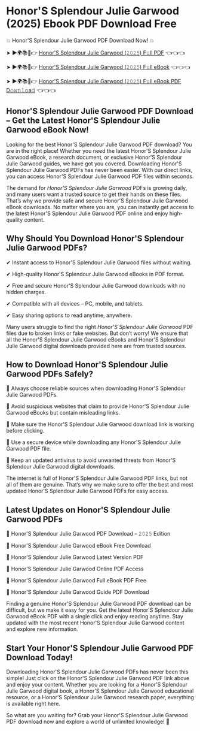 # Honor'S Splendour Julie Garwood (2025) Ebook PDF Download Free

💥 Honor'S Splendour Julie Garwood PDF Download Now! 💥

➤ ►🌍📚📱👉 [Honor'S Splendour Julie Garwood (𝟸𝟶𝟸𝟻) F𝚞ll PDF](https://getpdf.xyz/honors-splendour-julie-garwood) 👈👈👈


➤ ►🌍📚📱👉 [Honor'S Splendour Julie Garwood (𝟸𝟶𝟸𝟻) F𝚞ll eBook](https://getpdf.xyz/honors-splendour-julie-garwood) 👈👈👈


➤ ►🌍📚📱👉 [Honor'S Splendour Julie Garwood (𝟸𝟶𝟸𝟻) F𝚞ll eBook PDF D𝚘𝚠𝚗𝚕𝚘a𝚍](https://getpdf.xyz/honors-splendour-julie-garwood) 👈👈👈


## Honor'S Splendour Julie Garwood PDF Download – Get the Latest Honor'S Splendour Julie Garwood eBook Now!

Looking for the best Honor'S Splendour Julie Garwood PDF download? You are in the right place! Whether you need the latest Honor'S Splendour Julie Garwood eBook, a research document, or exclusive Honor'S Splendour Julie Garwood guides, we have got you covered. Downloading Honor'S Splendour Julie Garwood PDFs has never been easier. With our direct links, you can access Honor'S Splendour Julie Garwood PDF files within seconds.

The demand for *Honor'S Splendour Julie Garwood* PDFs is growing daily, and many users want a trusted source to get their hands on these files. That’s why we provide safe and secure Honor'S Splendour Julie Garwood eBook downloads. No matter where you are, you can instantly get access to the latest Honor'S Splendour Julie Garwood PDF online and enjoy high-quality content.

## Why Should You Download Honor'S Splendour Julie Garwood PDFs?

✔ Instant access to Honor'S Splendour Julie Garwood files without waiting.

✔ High-quality Honor'S Splendour Julie Garwood eBooks in PDF format.

✔ Free and secure Honor'S Splendour Julie Garwood downloads with no hidden charges.

✔ Compatible with all devices – PC, mobile, and tablets.

✔ Easy sharing options to read anytime, anywhere.

Many users struggle to find the right *Honor'S Splendour Julie Garwood* PDF files due to broken links or fake websites. But don’t worry! We ensure that all the Honor'S Splendour Julie Garwood eBooks and Honor'S Splendour Julie Garwood digital downloads provided here are from trusted sources.

## How to Download Honor'S Splendour Julie Garwood PDFs Safely?

📌 Always choose reliable sources when downloading Honor'S Splendour Julie Garwood PDFs.

📌 Avoid suspicious websites that claim to provide Honor'S Splendour Julie Garwood eBooks but contain misleading links.

📌 Make sure the Honor'S Splendour Julie Garwood download link is working before clicking.

📌 Use a secure device while downloading any Honor'S Splendour Julie Garwood PDF file.

📌 Keep an updated antivirus to avoid unwanted threats from Honor'S Splendour Julie Garwood digital downloads.

The internet is full of Honor'S Splendour Julie Garwood PDF links, but not all of them are genuine. That’s why we make sure to offer the best and most updated Honor'S Splendour Julie Garwood PDFs for easy access.

## Latest Updates on Honor'S Splendour Julie Garwood PDFs

🔹 Honor'S Splendour Julie Garwood PDF Download – 𝟸𝟶𝟸𝟻 Edition

🔹 Honor'S Splendour Julie Garwood eBook Free Download

🔹 Honor'S Splendour Julie Garwood Latest Version PDF

🔹 Honor'S Splendour Julie Garwood Online PDF Access

🔹 Honor'S Splendour Julie Garwood Full eBook PDF Free

🔹 Honor'S Splendour Julie Garwood Guide PDF Download

Finding a genuine Honor'S Splendour Julie Garwood PDF download can be difficult, but we make it easy for you. Get the latest Honor'S Splendour Julie Garwood eBook PDF with a single click and enjoy reading anytime. Stay updated with the most recent Honor'S Splendour Julie Garwood content and explore new information.

## Start Your Honor'S Splendour Julie Garwood PDF Download Today!

Downloading Honor'S Splendour Julie Garwood PDFs has never been this simple! Just click on the Honor'S Splendour Julie Garwood PDF link above and enjoy your content. Whether you are looking for a Honor'S Splendour Julie Garwood digital book, a Honor'S Splendour Julie Garwood educational resource, or a Honor'S Splendour Julie Garwood research paper, everything is available right here.

So what are you waiting for? Grab your Honor'S Splendour Julie Garwood PDF download now and explore a world of unlimited knowledge! 🚀
